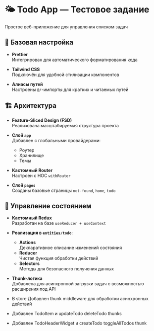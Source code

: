 # 🌤️ Todo App — Тестовое задание 

Простое веб-приложение для управления списком задач

## 🔧 Базовая настройка

- **Prettier**  
  Интегрирован для автоматического форматирования кода

- **Tailwind CSS**  
  Подключён для удобной стилизации компонентов

- **Алиасы путей**  
  Настроены `@/`-импорты для кратких и читаемых путей

## 🏗️ Архитектура

- **Feature-Sliced Design (FSD)**  
  Реализована масштабируемая структура проекта

- **Слой `app`**  
  Добавлен с глобальными провайдерами:
  - Роутер
  - Хранилище
  - Темы

- **Кастомный Router**  
  Настроен с HOC `withRouter`

- **Слой `pages`**  
  Созданы базовые страницы `not-found`, `home`, `todo`

## 🔄 Управление состоянием

- **Кастомный Redux**  
  Разработан на базе `useReducer + useContext`

- **Реализация в `entities/todo`**:
  - **Actions**  
    Декларативное описание изменений состояния
  - **Reducer**  
    Чистая функция обработки действий
  - **Selectors**  
    Методы для безопасного получения данных

- **Thunk-логика**  
  Добавлена для асинхронной загрузки задач с возможностью расширения под API

- В store Добавлен thunk middleware для обработки асинхронных действий
- Добавлен TodoItem и updateTodo deleteTodo thunks
- Добавлен TodoHeaderWidget и createTodo toggleAllTodos thunk

